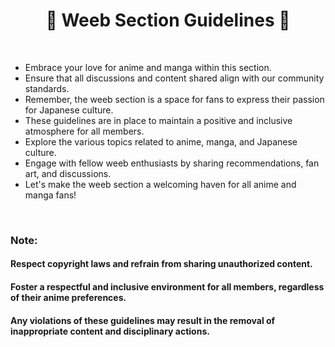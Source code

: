 <h1 align="center">🌸 Weeb Section Guidelines 🌸</h1>

<br>

- Embrace your love for anime and manga within this section.
- Ensure that all discussions and content shared align with our community standards.
- Remember, the weeb section is a space for fans to express their passion for Japanese culture.
- These guidelines are in place to maintain a positive and inclusive atmosphere for all members.
- Explore the various topics related to anime, manga, and Japanese culture.
- Engage with fellow weeb enthusiasts by sharing recommendations, fan art, and discussions.
- Let's make the weeb section a welcoming haven for all anime and manga fans!

<br>

### Note:
#### Respect copyright laws and refrain from sharing unauthorized content.
#### Foster a respectful and inclusive environment for all members, regardless of their anime preferences.
#### Any violations of these guidelines may result in the removal of inappropriate content and disciplinary actions.
